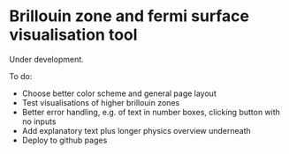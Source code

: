 # Brillouin zone and fermi surface visualisation tool

Under development.

To do:

- Choose better color scheme and general page layout
- Test visualisations of higher brillouin zones
- Better error handling, e.g. of text in number boxes, clicking button with no inputs
- Add explanatory text plus longer physics overview underneath
- Deploy to github pages